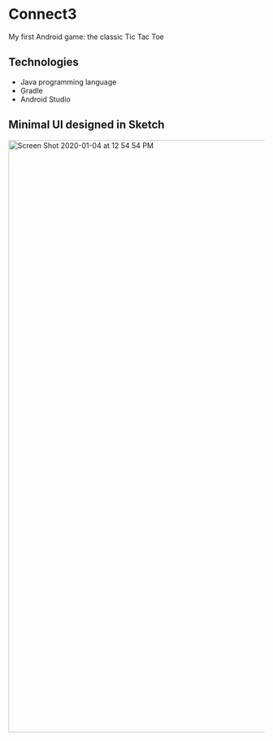# Connect3
My first Android game: the classic Tic Tac Toe

## Technologies
- Java programming language
- Gradle
- Android Studio

## Minimal UI designed in Sketch
<img width="1165" alt="Screen Shot 2020-01-04 at 12 54 54 PM" src="https://user-images.githubusercontent.com/45047536/219706638-db28c37d-9e43-41b1-a071-90876957232b.png">
